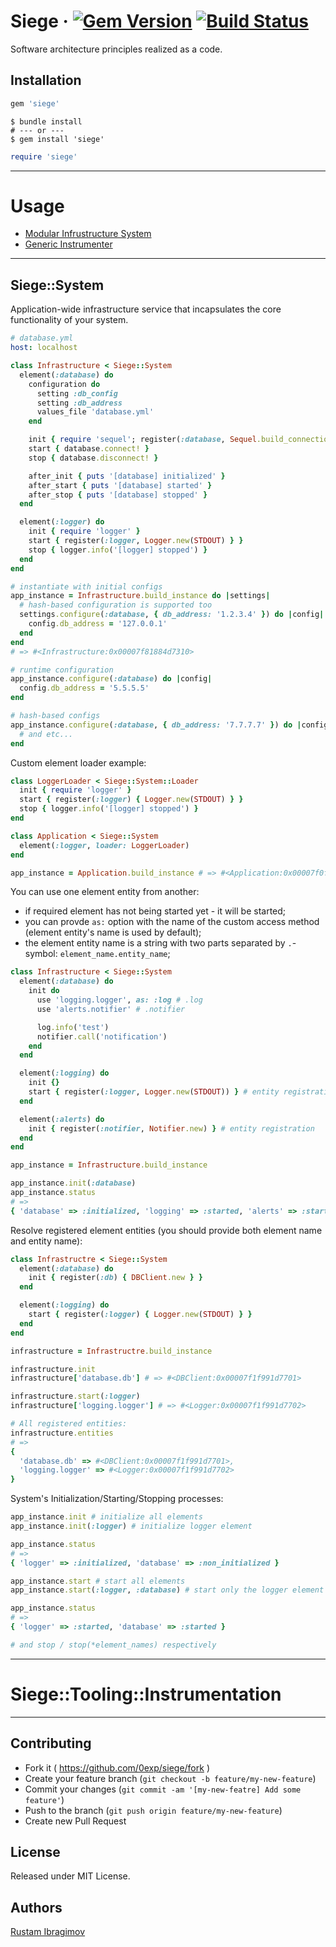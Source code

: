 # Siege &middot; [![Gem Version](https://badge.fury.io/rb/siege.svg)](https://badge.fury.io/rb/siege) [![Build Status](https://travis-ci.org/0exp/siege.svg?branch=master)](https://travis-ci.org/0exp/siege)

Software architecture principles realized as a code.

## Installation

```ruby
gem 'siege'
```

```shell
$ bundle install
# --- or ---
$ gem install 'siege'
```

```ruby
require 'siege'
```

---

# Usage

- [Modular Infrustructure System](#siegesystem)
- [Generic Instrumenter](#siegetoolinginstrumentation)


---

## Siege::System

Application-wide infrastructure service that incapsulates the core functionality of your system.

```yaml
# database.yml
host: localhost
```

```ruby
class Infrastructure < Siege::System
  element(:database) do
    configuration do
      setting :db_config
      setting :db_address
      values_file 'database.yml'
    end

    init { require 'sequel'; register(:database, Sequel.build_connection(config['host']) } }
    start { database.connect! }
    stop { database.disconnect! }

    after_init { puts '[database] initialized' }
    after_start { puts '[database] started' }
    after_stop { puts '[database] stopped' }
  end

  element(:logger) do
    init { require 'logger' }
    start { register(:logger, Logger.new(STDOUT) } }
    stop { logger.info('[logger] stopped') }
  end
end

# instantiate with initial configs
app_instance = Infrastructure.build_instance do |settings|
  # hash-based configuration is supported too
  settings.configure(:database, { db_address: '1.2.3.4' }) do |config|
    config.db_address = '127.0.0.1'
  end
end
# => #<Infrastructure:0x00007f81884d7310>

# runtime configuration
app_instance.configure(:database) do |config|
  config.db_address = '5.5.5.5'
end

# hash-based configs
app_instance.configure(:database, { db_address: '7.7.7.7' }) do |config|
  # and etc...
end
```

Custom element loader example:

```ruby
class LoggerLoader < Siege::System::Loader
  init { require 'logger' }
  start { register(:logger) { Logger.new(STDOUT) } }
  stop { logger.info('[logger] stopped') }
end

class Application < Siege::System
  element(:logger, loader: LoggerLoader)
end

app_instance = Application.build_instance # => #<Application:0x00007f0f0f1d6332>
```

You can use one element entity from another:
  - if required element has not being started yet - it will be started;
  - you can provde `as:` option with the name of the custom access method (element entity's name is used by default);
  - the element entity name is a string with two parts separated by `.`-symbol: `element_name.entity_name`;

```ruby
class Infrastructure < Siege::System
  element(:database) do
    init do
      use 'logging.logger', as: :log # .log
      use 'alerts.notifier' # .notifier

      log.info('test')
      notifier.call('notification')
    end
  end

  element(:logging) do
    init {}
    start { register(:logger, Logger.new(STDOUT)) } # entity registration
  end

  element(:alerts) do
    init { register(:notifier, Notifier.new) } # entity registration
  end
end

app_instance = Infrastructure.build_instance

app_instance.init(:database)
app_instance.status
# =>
{ 'database' => :initialized, 'logging' => :started, 'alerts' => :started }
```

Resolve registered element entities (you should provide both element name and entity name):

```ruby
class Infrastructre < Siege::System
  element(:database) do
    init { register(:db) { DBClient.new } }
  end

  element(:logging) do
    start { register(:logger) { Logger.new(STDOUT) } }
  end
end

infrastructure = Infrastructre.build_instance

infrastructure.init
infrastructure['database.db'] # => #<DBClient:0x00007f1f991d7701>

infrastructure.start(:logger)
infrastructure['logging.logger'] # => #<Logger:0x00007f1f991d7702>

# All registered entities:
infrastructure.entities
# =>
{
  'database.db' => #<DBClient:0x00007f1f991d7701>,
  'logging.logger' => #<Logger:0x00007f1f991d7702>
}
```

System's Initialization/Starting/Stopping processes:

```ruby
app_instance.init # initialize all elements
app_instance.init(:logger) # initialize logger element

app_instance.status
# =>
{ 'logger' => :initialized, 'database' => :non_initialized }

app_instance.start # start all elements
app_instance.start(:logger, :database) # start only the logger element

app_instance.status
# =>
{ 'logger' => :started, 'database' => :started }

# and stop / stop(*element_names) respectively
```

---

# Siege::Tooling::Instrumentation

---

## Contributing

- Fork it ( https://github.com/0exp/siege/fork )
- Create your feature branch (`git checkout -b feature/my-new-feature`)
- Commit your changes (`git commit -am '[my-new-featre] Add some feature'`)
- Push to the branch (`git push origin feature/my-new-feature`)
- Create new Pull Request

## License

Released under MIT License.

## Authors

[Rustam Ibragimov](https://github.com/0exp)
